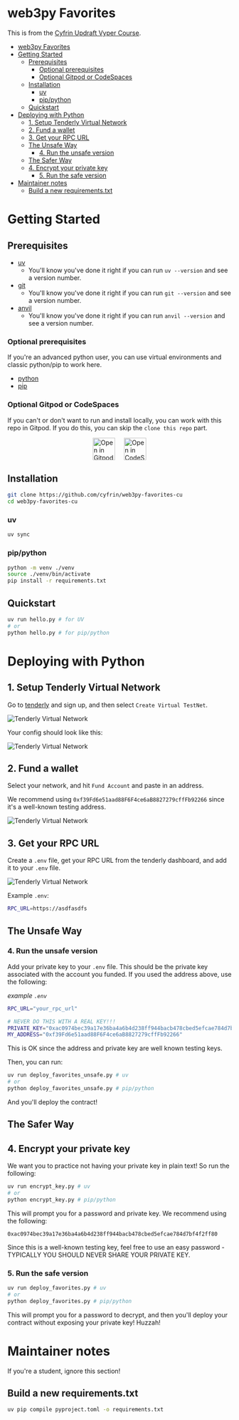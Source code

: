 # web3py Favorites

This is from the [Cyfrin Updraft Vyper Course]().

- [web3py Favorites](#web3py-favorites)
- [Getting Started](#getting-started)
  - [Prerequisites](#prerequisites)
    - [Optional prerequisites](#optional-prerequisites)
    - [Optional Gitpod or CodeSpaces](#optional-gitpod-or-codespaces)
  - [Installation](#installation)
    - [uv](#uv)
    - [pip/python](#pippython)
  - [Quickstart](#quickstart)
- [Deploying with Python](#deploying-with-python)
  - [1. Setup Tenderly Virtual Network](#1-setup-tenderly-virtual-network)
  - [2. Fund a wallet](#2-fund-a-wallet)
  - [3. Get your RPC URL](#3-get-your-rpc-url)
  - [The Unsafe Way](#the-unsafe-way)
    - [4. Run the unsafe version](#4-run-the-unsafe-version)
  - [The Safer Way](#the-safer-way)
  - [4. Encrypt your private key](#4-encrypt-your-private-key)
    - [5. Run the safe version](#5-run-the-safe-version)
- [Maintainer notes](#maintainer-notes)
  - [Build a new requirements.txt](#build-a-new-requirementstxt)


# Getting Started

## Prerequisites

- [uv](https://docs.astral.sh/uv/)
  - You'll know you've done it right if you can run `uv --version` and see a version number.
- [git](https://git-scm.com/)
  - You'll know you've done it right if you can run `git --version` and see a version number.
- [anvil](https://book.getfoundry.sh/getting-started/installation)
  - You'll know you've done it right if you can run `anvil --version` and see a version number.

### Optional prerequisites

If you're an advanced python user, you can use virtual environments and classic python/pip to work here.

- [python](https://www.python.org/)
- [pip](https://pypi.org/project/pip/)

### Optional Gitpod or CodeSpaces

If you can't or don't want to run and install locally, you can work with this repo in Gitpod. If you do this, you can skip the `clone this repo` part.

<div style="display: flex; justify-content: center; gap: 20px;">
  <a href="https://gitpod.io/#github.com/cyfrin/web3py-favorites-cu">
    <img src="https://gitpod.io/button/open-in-gitpod.svg" alt="Open in Gitpod" style="height: 50px;">
  </a>
  <a href="https://github.dev/Cyfrin/web3py-favorites-cu">
    <img src="https://www.svgrepo.com/show/347707/codespaces.svg" alt="Open in CodeSpaces" style="height: 50px;">
  </a>
</div>


## Installation

```bash
git clone https://github.com/cyfrin/web3py-favorites-cu
cd web3py-favorites-cu
```

### uv 

```bash
uv sync
```

### pip/python

```bash
python -m venv ./venv
source ./venv/bin/activate
pip install -r requirements.txt
```

## Quickstart

```bash
uv run hello.py # for UV
# or
python hello.py # for pip/python
```

# Deploying with Python

## 1. Setup Tenderly Virtual Network

Go to [tenderly](https://dashboard.tenderly.co/) and sign up, and then select `Create Virtual TestNet`.

![Tenderly Virtual Network](./img/virtual_network.png)

Your config should look like this:

![Tenderly Virtual Network](./img/config.png)

## 2. Fund a wallet

Select your network, and hit `Fund Account` and paste in an address.

We recommend using `0xf39Fd6e51aad88F6F4ce6aB8827279cffFb92266` since it's a well-known testing address. 

![Tenderly Virtual Network](./img/fund.png)

## 3. Get your RPC URL

Create a `.env` file, get your RPC URL from the tenderly dashboard, and add it to your `.env` file.

![Tenderly Virtual Network](./img/RPC.png)

Example `.env`:

```bash
RPC_URL=https://asdfasdfs
```

## The Unsafe Way

### 4. Run the unsafe version

Add your private key to your `.env` file. This should be the private key associated with the account you funded. If you used the address above, use the following:

_example `.env`_
```bash
RPC_URL="your_rpc_url"

# NEVER DO THIS WITH A REAL KEY!!!
PRIVATE_KEY="0xac0974bec39a17e36ba4a6b4d238ff944bacb478cbed5efcae784d7bf4f2ff80"
MY_ADDRESS="0xf39Fd6e51aad88F6F4ce6aB8827279cffFb92266"
```

This is OK since the address and private key are well known testing keys.

Then, you can run:

```bash
uv run deploy_favorites_unsafe.py # uv
# or
python deploy_favorites_unsafe.py # pip/python
```

And you'll deploy the contract!

## The Safer Way

## 4. Encrypt your private key

We want you to practice not having your private key in plain text! So run the following:

```bash
uv run encrypt_key.py # uv 
# or
python encrypt_key.py # pip/python
```

This will prompt you for a password and private key. We recommend using the following:

```
0xac0974bec39a17e36ba4a6b4d238ff944bacb478cbed5efcae784d7bf4f2ff80
```

Since this is a well-known testing key, feel free to use an easy password - TYPICALLY YOU SHOULD NEVER SHARE YOUR PRIVATE KEY.

### 5. Run the safe version

```bash
uv run deploy_favorites.py # uv
# or
python deploy_favorites.py # pip/python
```

This will prompt you for a password to decrypt, and then you'll deploy your contract without exposing your private key! Huzzah!

# Maintainer notes

If you're a student, ignore this section!

## Build a new requirements.txt

```bash
uv pip compile pyproject.toml -o requirements.txt
```